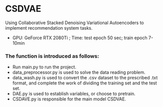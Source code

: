# CSDVAE
Using Collaborative Stacked Denoising Variational Autoencoders to implement recommendation system tasks.
* GPU: GeForce RTX 2080Ti ; Time: test epoch 50 sec; train epoch 7-10min<br>

### The function is introduced as follows:<br>
- Run main.py to run the project.<br>
- data_preprocessor.py is used to solve the data reading problem.
- data_wash.py is used to convert the .csv dataset to the prescribed .txt format, and complete the work of dividing the training set and the test set.
- DAE.py is used to establish variables, or choose to pretrain.
- CSDAVE.py is responsible for the main model CSDVAE.
